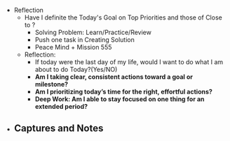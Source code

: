 - Reflection
	- Have I definite the Today's Goal on Top Priorities and those of Close to ?
		- Solving Problem: Learn/Practice/Review
		- Push one task in Creating Solution
		- Peace Mind + Mission 555
	- Reflection:
		- If today were the last day of my life, would I want to do what I am about to do Today?(Yes/NO)
		- **Am I taking clear, consistent actions toward a goal or milestone?**
		- **Am I prioritizing today’s time for the right, effortful actions?**
		- **Deep Work: Am I able to stay focused on one thing for an extended period?**
- **Captures and Notes**
	-